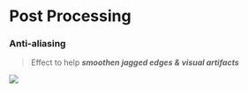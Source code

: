 # Post Processing
### Anti-aliasing
> Effect to help _**smoothen jagged edges & visual artifacts**_

![](https://www.gamingscan.com/wp-content/uploads/2017/12/what-is-anti-aliasing-explained.jpg)
